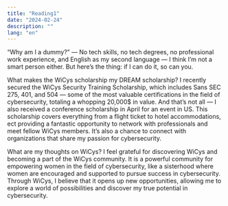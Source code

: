 ```yaml
---
title: "Reading1"
date: "2024-02-24"
description: ""
lang: "en"
---
```

“Why am I a dummy?” — No tech skills, no tech degrees, no professional work experience, and English as my second language — I think I’m not a smart person either. But here’s the thing: if I can do it, so can you.

What makes the WiCys scholarship my DREAM scholarship? I recently secured the WiCys Security Training Scholarship, which includes Sans SEC 275, 401, and 504 — some of the most valuable certifications in the field of cybersecurity, totaling a whopping 20,000$ in value. And that’s not all — I also received a conference scholarship in April for an event in US. This scholarship covers everything from a flight ticket to hotel accommodations, ect providing a fantastic opportunity to network with professionals and meet fellow WiCys members. It’s also a chance to connect with organizations that share my passion for cybersecurity.

What are my thoughts on WiCys? I feel grateful for discovering WiCys and becoming a part of the WiCys community. It is a powerful community for empowering women in the field of cybersecurity, like a sisterhood where women are encouraged and supported to pursue success in cybersecurity. Through WiCys, I believe that it opens up new opportunities, allowing me to explore a world of possibilities and discover my true potential in cybersecurity.
